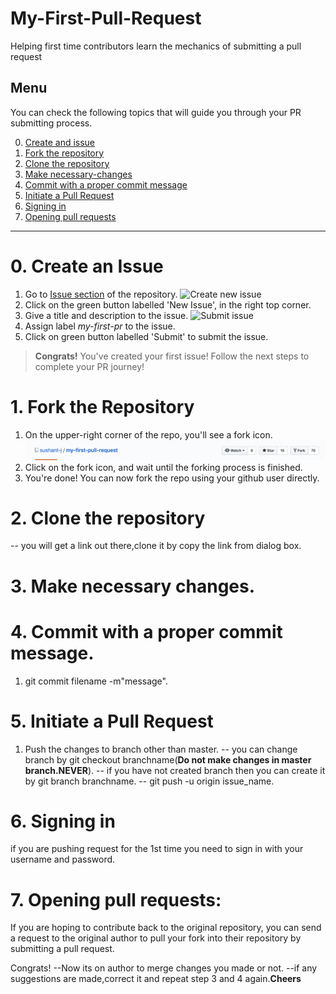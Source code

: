 # My-First-Pull-Request
Helping first time contributors learn the mechanics of submitting a pull request

## Menu
You can check the following topics that will guide you through your PR submitting process.

0. [Create and issue](#0-create-an-issue)
1. [Fork the repository](#1-fork-the-repository)
2. [Clone the repository](#2-clone-the-repository)
3. [Make necessary-changes](#3-make-necessary-changes)
4. [Commit with a proper commit message](#4-commit-with-a-proper-commit-message)
5. [Initiate a Pull Request](#5-initiate-a-pull-request)
6. [Signing in](#6-signing-in)
7. [Opening pull requests](#7-opening-pull-requests)

-----------

# 0. Create an Issue
1. Go to [Issue section](https://github.com/sushant-j/my-first-pull-request/issues) of the repository.
![Create new issue](https://raw.githubusercontent.com/sushant-j/my-first-pull-request/master/images/DEMO%20-%2001.png)
2. Click on the green button labelled 'New Issue', in the right top corner.
3. Give a title and description to the issue. 
![Submit issue](https://raw.githubusercontent.com/sushant-j/my-first-pull-request/master/images/DEMO%20-%2002.png)
1. Assign label _my-first-pr_ to the issue. 
1. Click on green button labelled 'Submit' to submit the issue.    
 
> **Congrats!** You've created your first issue! Follow the next steps to complete your PR journey! 

# 1. Fork the Repository

1. On the upper-right corner of the repo, you'll see a fork icon.
![fork icon](./images/DEMO-03.png)
2. Click on the fork icon, and wait until the forking process is finished.
3. You're done! You can now fork the repo using your github user directly.


# 2. Clone the repository
   -- you will get a link out there,clone it by copy the link from dialog box.


# 3. Make necessary changes.


# 4. Commit with a proper commit message.
1. git commit filename -m"message".
 
# 5. Initiate a Pull Request
   1. Push the changes to branch other than master.
   	-- you can change branch by git checkout branchname(<b>Do not make changes in master branch.NEVER</b>).	
  	-- if you have not created branch then you can create it by git branch branchname.
 	-- git push -u origin issue_name.


# 6. Signing in
if you are pushing request for the 1st time you need to sign in with your username and password.

# 7. Opening pull requests:
If you are hoping to contribute back to the original repository, you can send a request to the original author to pull your fork into their repository by submitting a pull request.

Congrats!
--Now its on author to merge changes you made or not.
--if any suggestions are made,correct it and repeat step 3 and 4 again.<b>Cheers</b>


  
